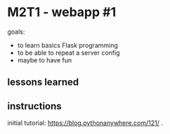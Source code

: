 # M2T1 - webapp #1

goals:
 - to learn basics Flask programming 
 - to be able to repeat a server config
 - maybe to have fun

 ## lessons learned

 ## instructions 
 initial tutorial: https://blog.pythonanywhere.com/121/
 .